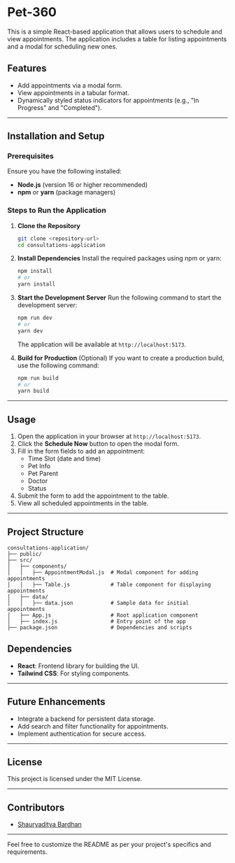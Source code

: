 # Pet-360

This is a simple React-based application that allows users to schedule and view appointments. The application includes a table for listing appointments and a modal for scheduling new ones.

## Features
- Add appointments via a modal form.
- View appointments in a tabular format.
- Dynamically styled status indicators for appointments (e.g., "In Progress" and "Completed").

---

## Installation and Setup

### Prerequisites
Ensure you have the following installed:
- **Node.js** (version 16 or higher recommended)
- **npm** or **yarn** (package managers)

### Steps to Run the Application

1. **Clone the Repository**
   ```bash
   git clone <repository-url>
   cd consultations-application
   ```

2. **Install Dependencies**
   Install the required packages using npm or yarn:
   ```bash
   npm install
   # or
   yarn install
   ```

3. **Start the Development Server**
   Run the following command to start the development server:
   ```bash
   npm run dev
   # or
   yarn dev
   ```

   The application will be available at `http://localhost:5173`.

4. **Build for Production** (Optional)
   If you want to create a production build, use the following command:
   ```bash
   npm run build
   # or
   yarn build
   ```

---

## Usage

1. Open the application in your browser at `http://localhost:5173`.
2. Click the **Schedule Now** button to open the modal form.
3. Fill in the form fields to add an appointment:
   - Time Slot (date and time)
   - Pet Info
   - Pet Parent
   - Doctor
   - Status
4. Submit the form to add the appointment to the table.
5. View all scheduled appointments in the table.

---

## Project Structure
```
consultations-application/
├── public/
├── src/
│   ├── components/
│   │   ├── AppointmentModal.js  # Modal component for adding appointments
│   │   ├── Table.js             # Table component for displaying appointments
│   ├── data/
│   │   ├── data.json            # Sample data for initial appointments
│   ├── App.js                   # Root application component
│   ├── index.js                 # Entry point of the app
├── package.json                 # Dependencies and scripts
```

## Dependencies
- **React**: Frontend library for building the UI.
- **Tailwind CSS**: For styling components.

---

## Future Enhancements
- Integrate a backend for persistent data storage.
- Add search and filter functionality for appointments.
- Implement authentication for secure access.

---

## License
This project is licensed under the MIT License.

---

## Contributors
- [Shauryaditya Bardhan](shauryadityab@gmail.com)

---

Feel free to customize the README as per your project's specifics and requirements.

